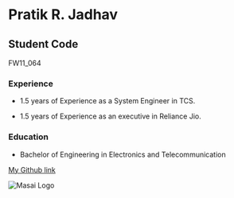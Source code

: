 # Pratik R. Jadhav
## Student Code 
FW11_064

### Experience

- 1.5 years of Experience as a System Engineer in TCS.

- 1.5 years of Experience as an executive in Reliance Jio.

### Education

- Bachelor of Engineering in Electronics and Telecommunication



[My Github link](https://github.com/pratikjadhav080)



![Masai Logo](https://static.npmjs.com/338e4905a2684ca96e08c7780fc68412.png)






